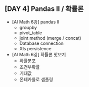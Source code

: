 ## [DAY 4] Pandas II / 확률론

- [AI Math 6강] pandas II
  - groupby
  - pivot_table
  - joint method (merge / concat)
  - Database connection
  - Xls persistence 
- [AI Math 6강] 확률론 맛보기
  - 확률분포
  - 조건부확률
  - 기대값 
  - 몬테카를로 샘플링

